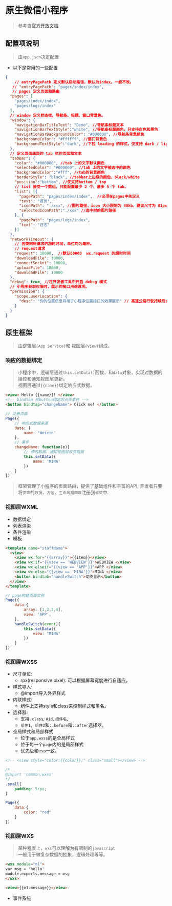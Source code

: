 # 原生微信小程序
> 参考自[官方开放文档](https://developers.weixin.qq.com/miniprogram/dev/framework/)
## 配置项说明
> 由`app.json`决定配置
- 以下是常用的一些配置
```json
{
	// entryPagePath 定义默认启动路径，默认为index，一般不改。
   // "entryPagePath": "pages/index/index",
   // pages 定义页面和路由
  "pages": [
    "pages/index/index", 
    "pages/logs/index"
  ],
  // window 定义状态栏、导航条、标题、窗口背景色。
  "window": {
    "navigationBarTitleText": "Demo", //导航条标题文本
    "navigationBarTextStyle":"white", //导航条标题颜色，只支持白色和黑色
    "navigationBarBackgroundColor": "#000000", //导航条背景颜色
    "backgroundColor": "#ffffff", //窗口背景色
    "backgroundTextStyle":"dark", //下拉 loading 的样式，仅支持 dark / light
  },
  // 定义页面底部的 tab 栏的页面和文本
  "tabBar": {
  	"color": "#000000", //tab 上的文字默认颜色
  	"selectedColor": "#000000", //tab 上的文字被选中的颜色
  	"backgroundColor":"#fff", //tab的背景颜色
  	"borderStyle": "black", //tabbar上边框的颜色，black/white
  	"position":"bottom", //仅支持bottom / top
  	// list 接受一个数组，只能配置最少 2 个、最多 5 个 tab。
    "list": [{
      "pagePath": "pages/index/index",  //必须在pages中先定义
      "text": "首页",
      "iconPath": "./xxx", //图片路径，icon 大小限制为 40kb，建议尺寸为 81px * 81px，不支持网络图片。
      "selectedIconPath":"./xxx" //选中时的图片路径
    }, {
      "pagePath": "pages/logs/index",
      "text": "日志"
    }]
  },
  "networkTimeout": {
  	// 各类网络请求的超时时间，单位均为毫秒。
  	// request请求
    "request": 10000,  //默认60000  wx.request 的超时时间
    "downloadFile": 10000,
    "connectSocket": 10000,
    "uploadFile": 10000,
    "downloadFile": 10000
  },
  "debug": true, //在开发者工具中开启 debug 模式
  // 小程序获取权限时，展示的接口用途说明。
  "permission": {
    "scope.userLocation": {
      "desc": "你的位置信息将用于小程序位置接口的效果展示" // 高速公路行驶持续后台定位
    }
  }
}
```

## 原生框架
> 由逻辑层`(App Service)`和 视图层`(View)`组成。  
### 响应的数据绑定
> 小程序中，逻辑层通过`this.setData()`函数，和`data`对象，实现对数据的操控和通知视图层更新。  
> 视图层通过`{{name}}`绑定响应式数据。
```html
<view> Hello {{name}}! </view>
<!-- bindtap 给button绑定的点击事件 -->
<button bindtap="changeName"> Click me! </button>
```
```js
// 注册页面
Page({
	// 响应式数据来源
	data: {
		name: 'Weixin'
	},
	// 事件
	changeName: function(e){
		// 修改数据，通知视图层改变数据
		this.setData({
			name: 'MINA'
		})
	}
})
````
> 框架管理了小程序的页面路由，提供了基础组件和丰富的API, 开发者只要将`页面`的`数据`、`方法`、`生命周期函数`注册到`框架`中.

### 视图层WXML
- 数据绑定
- 列表渲染
- 条件渲染
- 模板
```html
<template name="staffName">
  <view>
  	<view wx:for="{{array}}">{{item}}</view>
  	<view wx:if="{{view == 'WEBVIEW'}}">WEBVIEW </view>
  	<view wx:elseif="{{view == 'APP'}}">APP </view>
  	<view wx:else="{{view == 'MINA'}}">MINA </view>
  	<button bindtab="handleSwitch">切换显示</button>
  </view>
</template>
```
```js
// page构建页面实例
Page({
	data:{
		array: [1,2,3,4],
		view: 'APP',
	},
	handleSwitch(event){
		this.setData({
			view: "MINA"
		})
	}
})
```

### 视图层WXSS
- 尺寸单位: 
	- rpx(responsive pixel): 可以根据屏幕宽度进行自适应。
- 样式导入:
	- @import导入外界样式
- 内联样式:
	- 组件上支持style和class来控制样式和类名。
- 选择器:
	- 支持`.class`, `#id`, `组件名`, 
	- `组件1, 组件2`和`::before`和`::after`选择器。
- 全局样式和局部样式
	- 位于`app.wxss`的是全局样式
	- 位于每一个`page`内的是局部样式
	- 优先级和css一致。

```html
<!-- <view style="color:{{color}};" class="small"></view> -->
```

```css
/*
@import 'common.wxss'
*/
.small{
	padding: 5rpx;
}
```
```js
Page({
	data:{
		color: "red"
	}
})
```

### 视图层WXS
> 某种程度上，`wxs`可以理解为有限制的`javascript`  
> 一般用于做复杂数据的抽象，逻辑处理等等。
```html
<wxs module="ml">
var msg = 'hello'
module.exports.message = msg
</wxs>

<view>{{m1.message}}</view>
```
- 事件系统